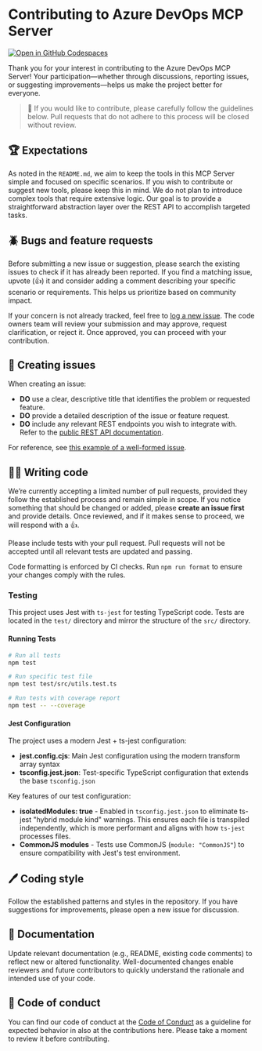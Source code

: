 # Contributing to Azure DevOps MCP Server

[![Open in GitHub Codespaces](https://github.com/codespaces/badge.svg)](https://codespaces.new/microsoft/azure-devops-mcp)

Thank you for your interest in contributing to the Azure DevOps MCP Server! Your participation—whether through discussions, reporting issues, or suggesting improvements—helps us make the project better for everyone.

> 🚨 If you would like to contribute, please carefully follow the guidelines below. Pull requests that do not adhere to this process will be closed without review.

## 🏆 Expectations

As noted in the `README.md`, we aim to keep the tools in this MCP Server simple and focused on specific scenarios. If you wish to contribute or suggest new tools, please keep this in mind. We do not plan to introduce complex tools that require extensive logic. Our goal is to provide a straightforward abstraction layer over the REST API to accomplish targeted tasks.

## 🪲 Bugs and feature requests

Before submitting a new issue or suggestion, please search the existing issues to check if it has already been reported. If you find a matching issue, upvote (👍) it and consider adding a comment describing your specific scenario or requirements. This helps us prioritize based on community impact.

If your concern is not already tracked, feel free to [log a new issue](https://github.com/microsoft/azure-devops-mcp/issues). The code owners team will review your submission and may approve, request clarification, or reject it. Once approved, you can proceed with your contribution.

## 📝 Creating issues

When creating an issue:

- **DO** use a clear, descriptive title that identifies the problem or requested feature.
- **DO** provide a detailed description of the issue or feature request.
- **DO** include any relevant REST endpoints you wish to integrate with. Refer to the [public REST API documentation](https://learn.microsoft.com/en-us/rest/api/azure/devops).

For reference, see [this example of a well-formed issue](https://github.com/microsoft/azure-devops-mcp/issues/70).

## 👩‍💻 Writing code

We’re currently accepting a limited number of pull requests, provided they follow the established process and remain simple in scope. If you notice something that should be changed or added, please **create an issue first** and provide details. Once reviewed, and if it makes sense to proceed, we will respond with a 👍.

Please include tests with your pull request. Pull requests will not be accepted until all relevant tests are updated and passing.

Code formatting is enforced by CI checks. Run `npm run format` to ensure your changes comply with the rules.

### Testing

This project uses Jest with `ts-jest` for testing TypeScript code. Tests are located in the `test/` directory and mirror the structure of the `src/` directory.

#### Running Tests

```bash
# Run all tests
npm test

# Run specific test file
npm test test/src/utils.test.ts

# Run tests with coverage report
npm test -- --coverage
```

#### Jest Configuration

The project uses a modern Jest + ts-jest configuration:

- **jest.config.cjs**: Main Jest configuration using the modern transform array syntax
- **tsconfig.jest.json**: Test-specific TypeScript configuration that extends the base `tsconfig.json`

Key features of our test configuration:

- **isolatedModules: true** - Enabled in `tsconfig.jest.json` to eliminate ts-jest "hybrid module kind" warnings. This ensures each file is transpiled independently, which is more performant and aligns with how `ts-jest` processes files.
- **CommonJS modules** - Tests use CommonJS (`module: "CommonJS"`) to ensure compatibility with Jest's test environment.

## 🖊️ Coding style

Follow the established patterns and styles in the repository. If you have suggestions for improvements, please open a new issue for discussion.

## 📑 Documentation

Update relevant documentation (e.g., README, existing code comments) to reflect new or altered functionality. Well-documented changes enable reviewers and future contributors to quickly understand the rationale and intended use of your code.

## 🤝 Code of conduct

You can find our code of conduct at the [Code of Conduct](./CODE_OF_CONDUCT.md) as a guideline for expected behavior in also at the contributions here. Please take a moment to review it before contributing.
